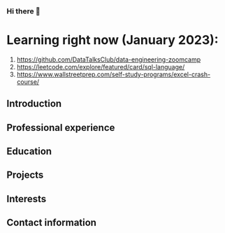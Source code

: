### Hi there 👋

# Learning right now (January 2023):
1. https://github.com/DataTalksClub/data-engineering-zoomcamp
2. https://leetcode.com/explore/featured/card/sql-language/
3. https://www.wallstreetprep.com/self-study-programs/excel-crash-course/

## Introduction

## Professional experience

## Education

## Projects

## Interests

## Contact information
